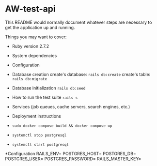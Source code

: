 # AW-test-api


This README would normally document whatever steps are necessary to get the
application up and running.

Things you may want to cover:

* Ruby version 2.7.2

* System dependencies

* Configuration

* Database creation
create's database: `rails db:create`
create's table: `rails db:migrate`



* Database initialization
`rails db:seed`

* How to run the test suite
`rails s`

* Services (job queues, cache servers, search engines, etc.)

* Deployment instructions

*  `sudo docker compose build && docker compose up`
*  `systemctl stop postgresql` 
*  `systemctl start postgresql` 

*Configuration
RAILS_ENV=<environment name>
POSTGRES_HOST=<pg host name>
POSTGRES_DB=<your databse name password>
POSTGRES_USER=<your db user>
POSTGRES_PASSWORD=<your db user password>
RAILS_MASTER_KEY=<your master key >